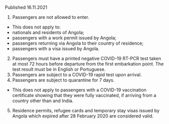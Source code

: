 Published 16.11.2021
1. Passengers are not allowed to enter.
- This does not apply to:
- nationals and residents of Angola;
- passengers with a work permit issued by Angola;
- passengers returning via Angola to their country of residence;
- passengers with a visa issued by Angola.
2. Passengers must have a printed negative COVID-19 RT-PCR test taken at most 72 hours before departure from the first embarkation point. The test result must be in English or Portuguese.
3. Passengers are subject to a COVID-19 rapid test upon arrival.
4. Passengers are subject to quarantine for 7 days.
- This does not apply to passengers with a COVID-19 vaccination certificate showing that they were fully vaccinated, if arriving from a country other than and India.
5. Residence permits, refugee cards and temporary stay visas issued by Angola which expired after 28 February 2020 are considered valid.
